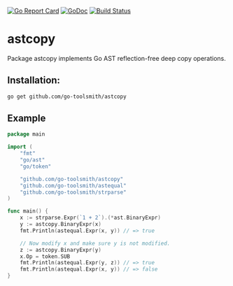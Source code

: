 [![Go Report Card](https://goreportcard.com/badge/github.com/go-toolsmith/astcopy)](https://goreportcard.com/report/github.com/go-toolsmith/astcopy)
[![GoDoc](https://godoc.org/github.com/go-toolsmith/astcopy?status.svg)](https://godoc.org/github.com/go-toolsmith/astcopy)
[![Build Status](https://travis-ci.org/go-toolsmith/astcopy.svg?branch=master)](https://travis-ci.org/go-toolsmith/astcopy)

# astcopy

Package astcopy implements Go AST reflection-free deep copy operations.

## Installation:

```bash
go get github.com/go-toolsmith/astcopy
```

## Example

```go
package main

import (
	"fmt"
	"go/ast"
	"go/token"

	"github.com/go-toolsmith/astcopy"
	"github.com/go-toolsmith/astequal"
	"github.com/go-toolsmith/strparse"
)

func main() {
	x := strparse.Expr(`1 + 2`).(*ast.BinaryExpr)
	y := astcopy.BinaryExpr(x)
	fmt.Println(astequal.Expr(x, y)) // => true

	// Now modify x and make sure y is not modified.
	z := astcopy.BinaryExpr(y)
	x.Op = token.SUB
	fmt.Println(astequal.Expr(y, z)) // => true
	fmt.Println(astequal.Expr(x, y)) // => false
}
```

